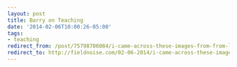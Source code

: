 ```yaml
---
layout: post 
title: Barry on Teaching
date: '2014-02-06T10:00:26-05:00' 
tags: 
- teaching 
redirect_from: /post/75798706084/i-came-across-these-images-from-from-lynda-barry/
redirect_to: http://fieldnoise.com/02-06-2014/i-came-across-these-images-from-from-lynda-barry/
---
```


  
